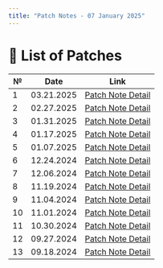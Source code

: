 ```yaml
---
title: "Patch Notes - 07 January 2025"
---
```


# 📝 List of Patches

| №  | Date       | Link                                       |
|----|------------|--------------------------------------------|
| 1  | 03.21.2025 | [Patch Note Detail](patches21032025.md)    |
| 2  | 02.27.2025 | [Patch Note Detail](patches02272025.md)    |
| 3  | 01.31.2025 | [Patch Note Detail](patches01312025.md)    |
| 4  | 01.17.2025 | [Patch Note Detail](patchnotes01172025.md) |
| 5  | 01.07.2025 | [Patch Note Detail](patches01072025.md)    |
| 6  | 12.24.2024 | [Patch Note Detail](patches12242024.md)    |
| 7  | 12.06.2024 | [Patch Note Detail](patches12062024.md)    |
| 8  | 11.19.2024 | [Patch Note Detail](patchnotes11192024.md) |
| 9  | 11.04.2024 | [Patch Note Detail](patches11042024.md)    |
| 10 | 11.01.2024 | [Patch Note Detail](patches11012024.md)    |
| 11 | 10.30.2024 | [Patch Note Detail](patches10302024.md)    |
| 12 | 09.27.2024 | [Patch Note Detail](patches09262024.md)    |
| 13 | 09.18.2024 | [Patch Note Detail](patches09182024.md)    |
